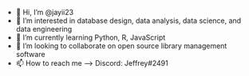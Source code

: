 - 👋 Hi, I’m @jayii23
- 👀 I’m interested in database design, data analysis, data science, and data engineering 
- 🌱 I’m currently learning Python, R, JavaScript
- 💞️ I’m looking to collaborate on open source library management software
- 📫 How to reach me --> Discord: Jeffrey#2491

<!---
jayii23/jayii23 is a ✨ special ✨ repository because its `README.md` (this file) appears on your GitHub profile.
You can click the Preview link to take a look at your changes.
--->
